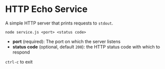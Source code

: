# HTTP Echo Service

A simple HTTP server that prints requests to `stdout`.

    node service.js <port> <status code>

* **port** (required): The port on which the server listens
* **status code** (optional, default `200`): the HTTP status code with which to respond

`ctrl-c` to exit